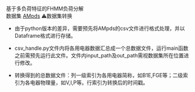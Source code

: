 基于多负荷特征的FHMM负荷分解  
数据集
[AMpds](https://dataverse.harvard.edu/dataset.xhtml?persistentId=doi:10.7910/DVN/MXB7VO)
⚠数据集转换
* 由于python版本的差异，需要预先将AMpds的csv文件进行格式处理，并以Dataframe格式进行存储。

* csv_handle.py文件内将各用电器数据汇总成一个总数据文件，运行main函数之前需预先运行此文件。文件内input_path及out_path需视数据集所在位置进行修改。

* 转换得到的总数据文件：列一级索引为各用电器简称，如B1E,FGE等；二级索引为各电器物理量，如V,I,P等。行索引为转换后的时间戳。
